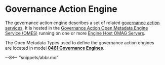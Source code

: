 <!-- SPDX-License-Identifier: CC-BY-4.0 -->
<!-- Copyright Contributors to the ODPi Egeria project 2019, 2020. -->

# Governance Action Engine

The governance action engine describes a set of related
[governance action services](/egeria-docs/guides/developer/governance-action-services/overview).
It is hosted in the [Governance Action Open Metadata Engine Service (OMES)](/egeria-docs/services/omes)
running on one or more [Engine Host OMAG Servers](/egeria-docs/concepts/engine-host).

The Open Metadata Types used to define the governance action engines are located in model **[0461 Governance Engines](/egeria-docs/types/4/0461-Governance-Engines)**.




--8<-- "snippets/abbr.md"